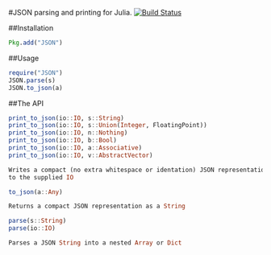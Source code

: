#JSON parsing and printing for Julia. 
[![Build Status](https://travis-ci.org/aviks/JSON.jl.png)](https://travis-ci.org/aviks/JSON.jl)

##Installation

```julia
Pkg.add("JSON")
```

##Usage

```julia
require("JSON")
JSON.parse(s)
JSON.to_json(a)
```

##The API

```julia
print_to_json(io::IO, s::String)
print_to_json(io::IO, s::Union(Integer, FloatingPoint))
print_to_json(io::IO, n::Nothing)
print_to_json(io::IO, b::Bool)
print_to_json(io::IO, a::Associative)
print_to_json(io::IO, v::AbstractVector)

Writes a compact (no extra whitespace or identation) JSON representation
to the supplied IO
```

```julia
to_json(a::Any)

Returns a compact JSON representation as a String
```

```julia
parse(s::String)
parse(io::IO)

Parses a JSON String into a nested Array or Dict
```
